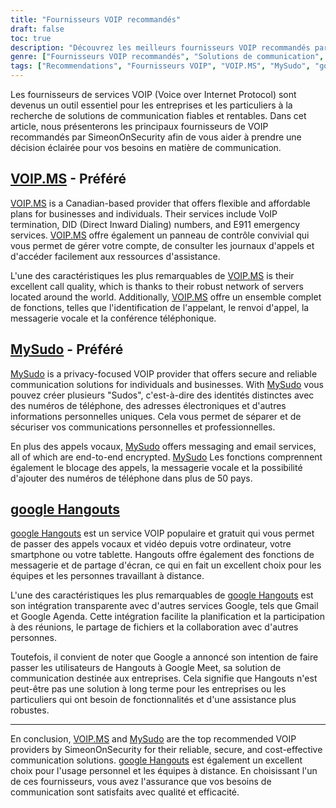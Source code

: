 ```yaml
---
title: "Fournisseurs VOIP recommandés"
draft: false
toc: true
description: "Découvrez les meilleurs fournisseurs VOIP recommandés par SimeonOnSecurity. Obtenez des solutions de communication fiables et sécurisées pour vos besoins personnels ou professionnels avec VOIP.MS et MySudo, les choix préférés. En outre, restez en contact avec vos amis et votre famille grâce à Google Hangouts."
genre: ["Fournisseurs VOIP recommandés", "Solutions de communication", "VOIP.MS", "MySudo", "google Hangouts", "Voix sur IP", "Communication d'entreprise", "Communication sécurisée", "Une communication rentable"]
tags: ["Recommendations", "Fournisseurs VOIP", "VOIP.MS", "MySudo", "google Hangouts", "Voix sur IP", "Communication d'entreprise", "Communication sécurisée", "Une communication rentable", "Solutions de communication", "Une communication fiable", "Axé sur la protection de la vie privée", "Chiffrement de bout en bout", "Qualité des appels", "Identification de l'appelant", "Renvoi d'appel", "Boîte vocale", "Conférence téléphonique", "Messagerie", "Services de courrier électronique", "Blocage des appels", "Équipes à distance", "Intégration", "Google Services"]
---
```


Les fournisseurs de services VOIP (Voice over Internet Protocol) sont devenus un outil essentiel pour les entreprises et les particuliers à la recherche de solutions de communication fiables et rentables. Dans cet article, nous présenterons les principaux fournisseurs de VOIP recommandés par SimeonOnSecurity afin de vous aider à prendre une décision éclairée pour vos besoins en matière de communication.

## [VOIP.MS](https://voip.ms) - **Préféré**

[VOIP.MS](https://voip.ms) is a Canadian-based provider that offers flexible and affordable plans for businesses and individuals. Their services include VoIP termination, DID (Direct Inward Dialing) numbers, and E911 emergency services. [VOIP.MS](https://voip.ms) offre également un panneau de contrôle convivial qui vous permet de gérer votre compte, de consulter les journaux d'appels et d'accéder facilement aux ressources d'assistance.

L'une des caractéristiques les plus remarquables de [VOIP.MS](https://voip.ms) is their excellent call quality, which is thanks to their robust network of servers located around the world. Additionally, [VOIP.MS](https://voip.ms) offre un ensemble complet de fonctions, telles que l'identification de l'appelant, le renvoi d'appel, la messagerie vocale et la conférence téléphonique.

## [MySudo](https://mysudo.com/) - **Préféré**

[MySudo](https://mysudo.com/) is a privacy-focused VOIP provider that offers secure and reliable communication solutions for individuals and businesses. With [MySudo](https://mysudo.com/) vous pouvez créer plusieurs "Sudos", c'est-à-dire des identités distinctes avec des numéros de téléphone, des adresses électroniques et d'autres informations personnelles uniques. Cela vous permet de séparer et de sécuriser vos communications personnelles et professionnelles.

En plus des appels vocaux, [MySudo](https://mysudo.com/) offers messaging and email services, all of which are end-to-end encrypted. [MySudo](https://mysudo.com/) Les fonctions comprennent également le blocage des appels, la messagerie vocale et la possibilité d'ajouter des numéros de téléphone dans plus de 50 pays.

## [google Hangouts](https://hangouts.google.com)

[google Hangouts](https://hangouts.google.com) est un service VOIP populaire et gratuit qui vous permet de passer des appels vocaux et vidéo depuis votre ordinateur, votre smartphone ou votre tablette. Hangouts offre également des fonctions de messagerie et de partage d'écran, ce qui en fait un excellent choix pour les équipes et les personnes travaillant à distance.

L'une des caractéristiques les plus remarquables de [google Hangouts](https://hangouts.google.com) est son intégration transparente avec d'autres services Google, tels que Gmail et Google Agenda. Cette intégration facilite la planification et la participation à des réunions, le partage de fichiers et la collaboration avec d'autres personnes.

Toutefois, il convient de noter que Google a annoncé son intention de faire passer les utilisateurs de Hangouts à Google Meet, sa solution de communication destinée aux entreprises. Cela signifie que Hangouts n'est peut-être pas une solution à long terme pour les entreprises ou les particuliers qui ont besoin de fonctionnalités et d'une assistance plus robustes.

____

En conclusion, [VOIP.MS](https://voip.ms) and [MySudo](https://mysudo.com/) are the top recommended VOIP providers by SimeonOnSecurity for their reliable, secure, and cost-effective communication solutions. [google Hangouts](https://hangouts.google.com) est également un excellent choix pour l'usage personnel et les équipes à distance. En choisissant l'un de ces fournisseurs, vous avez l'assurance que vos besoins de communication sont satisfaits avec qualité et efficacité.
